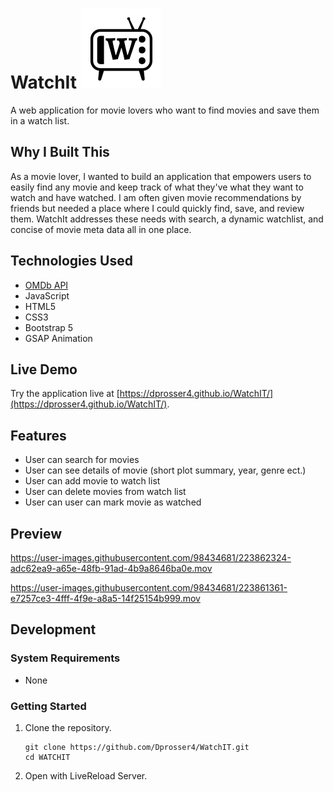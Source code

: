 # WatchIt ![alt text](images/watchit-website-favicon-black.png "Logo")

A web application for movie lovers who want to find movies and save them in a watch list.

## Why I Built This

As a movie lover, I wanted to build an application that empowers users to easily find  any movie and keep track of what they've what they want to watch and have watched. I am often given movie recommendations by friends but needed a place where I could quickly find, save, and review them. WatchIt addresses these needs with search, a dynamic watchlist, and concise of movie meta data all in one place.

## Technologies Used

- [OMDb API](https://www.omdbapi.com/)
- JavaScript
- HTML5
- CSS3
- Bootstrap 5
- GSAP Animation

## Live Demo

Try the application live at [https://dprosser4.github.io/WatchIT/](https://dprosser4.github.io/WatchIT/).

## Features

- User can search for movies
- User can see details of movie (short plot summary, year, genre ect.)
- User can add movie to watch list
- User can delete movies from watch list
- User can user can mark movie as watched

## Preview


https://user-images.githubusercontent.com/98434681/223862324-adc62ea9-a65e-48fb-91ad-4b9a8646ba0e.mov



https://user-images.githubusercontent.com/98434681/223861361-e7257ce3-4fff-4f9e-a8a5-14f25154b999.mov


## Development

### System Requirements

- None

### Getting Started

1. Clone the repository.

    ```shell
    git clone https://github.com/Dprosser4/WatchIT.git
    cd WATCHIT
    ```
2. Open with LiveReload Server.
